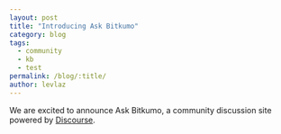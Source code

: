 ```yaml
---
layout: post
title: "Introducing Ask Bitkumo"
category: blog
tags:
  - community
  - kb
  - test
permalink: /blog/:title/
author: levlaz
---
```


We are excited to announce Ask Bitkumo, a community discussion site powered by [Discourse](https://discourse.org).
